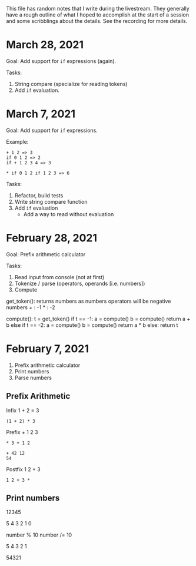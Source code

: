 This file has random notes that I write during the livestream. They generally
have a rough outline of what I hoped to accomplish at the start of a session
and some scribblings about the details. See the recording for more details.

# March 28, 2021

Goal: Add support for `if` expressions (again).

Tasks:

1. String compare (specialize for reading tokens)
2. Add `if` evaluation.

# March 7, 2021

Goal: Add support for `if` expressions.

Example:

    + 1 2 => 3
    if 0 1 2 => 2
    if + 1 2 3 4 => 3

    * if 0 1 2 if 1 2 3 => 6

Tasks:

1. Refactor, build tests
2. Write string compare function
3. Add `if` evaluation
   * Add a way to read without evaluation


# February 28, 2021

Goal: Prefix arithmetic calculator

Tasks:

1. Read input from console (not at first)
2. Tokenize / parse (operators, operands [i.e. numbers])
3. Compute

get_token():
  returns numbers as numbers
  operators will be negative numbers
    + : -1
    * : -2

compute():
  t = get_token()
  if t == -1:
    a = compute()
    b = compute()
    return a + b
  else if t == -2:
    a = compute()
    b = compute()
    return a * b
  else:
    return t

# February 7, 2021

1. Prefix arithmetic calculator
2. Print numbers
3. Parse numbers

## Prefix Arithmetic

Infix
    1 + 2 = 3

    (1 + 2) * 3 

Prefix
    + 1 2 
    3

    * 3 + 1 2

    + 42 12
    54

Postfix
    1 2 +
    3

    1 2 + 3 *

## Print numbers

12345

5
4
3
2
1
0

number % 10
number /= 10

5
4
3
2
1

54321